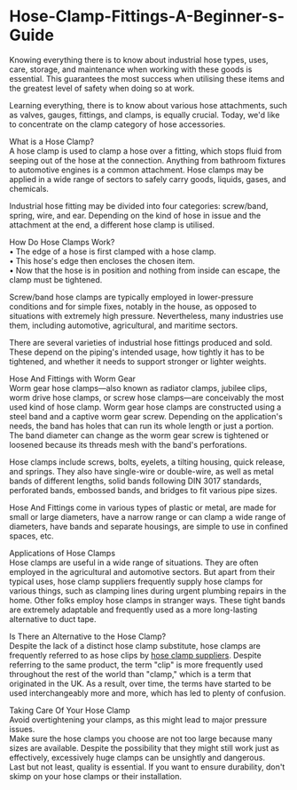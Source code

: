 # Hose-Clamp-Fittings-A-Beginner-s-Guide
Knowing everything there is to know about industrial hose types, uses, care, storage, and maintenance when working with these goods is essential. This guarantees the most success when utilising these items and the greatest level of safety when doing so at work. <br>

Learning everything, there is to know about various hose attachments, such as valves, gauges, fittings, and clamps, is equally crucial. Today, we'd like to concentrate on the clamp category of hose accessories.<br>

What is a Hose Clamp?<br>
A hose clamp is used to clamp a hose over a fitting, which stops fluid from seeping out of the hose at the connection. Anything from bathroom fixtures to automotive engines is a common attachment. Hose clamps may be applied in a wide range of sectors to safely carry goods, liquids, gases, and chemicals.<br>

Industrial hose fitting may be divided into four categories: screw/band, spring, wire, and ear. Depending on the kind of hose in issue and the attachment at the end, a different hose clamp is utilised.<br>

How Do Hose Clamps Work?<br>
•	The edge of a hose is first clamped with a hose clamp.<br>
•	This hose's edge then encloses the chosen item.<br>
•	Now that the hose is in position and nothing from inside can escape, the clamp must be tightened.<br>

Screw/band hose clamps are typically employed in lower-pressure conditions and for simple fixes, notably in the house, as opposed to situations with extremely high pressure. Nevertheless, many industries use them, including automotive, agricultural, and maritime sectors.<br>

There are several varieties of industrial hose fittings produced and sold. These depend on the piping's intended usage, how tightly it has to be tightened, and whether it needs to support stronger or lighter weights.<br>

Hose And Fittings with Worm Gear<br>
Worm gear hose clamps—also known as radiator clamps, jubilee clips, worm drive hose clamps, or screw hose clamps—are conceivably the most used kind of hose clamp. Worm gear hose clamps are constructed using a steel band and a captive worm gear screw. Depending on the application's needs, the band has holes that can run its whole length or just a portion. The band diameter can change as the worm gear screw is tightened or loosened because its threads mesh with the band's perforations.<br>

Hose clamps include screws, bolts, eyelets, a tilting housing, quick release, and springs. They also have single-wire or double-wire, as well as metal bands of different lengths, solid bands following DIN 3017 standards, perforated bands, embossed bands, and bridges to fit various pipe sizes.<br>

Hose And Fittings come in various types of plastic or metal, are made for small or large diameters, have a narrow range or can clamp a wide range of diameters, have bands and separate housings, are simple to use in confined spaces, etc.<br>

Applications of Hose Clamps<br>
Hose clamps are useful in a wide range of situations. They are often employed in the agricultural and automotive sectors. But apart from their typical uses, hose clamp suppliers frequently supply hose clamps for various things, such as clamping lines during urgent plumbing repairs in the home. Other folks employ hose clamps in stranger ways. These tight bands are extremely adaptable and frequently used as a more long-lasting alternative to duct tape.<br>

Is There an Alternative to the Hose Clamp?<br>
Despite the lack of a distinct hose clamp substitute, hose clamps are frequently referred to as hose clips by <a href="https://alkunsteel.com/category/clamps/hose-clamps">hose clamp suppliers</a>. Despite referring to the same product, the term "clip" is more frequently used throughout the rest of the world than "clamp," which is a term that originated in the UK. As a result, over time, the terms have started to be used interchangeably more and more, which has led to plenty of confusion.<br>

Taking Care Of Your Hose Clamp<br>
Avoid overtightening your clamps, as this might lead to major pressure issues.<br>
Make sure the hose clamps you choose are not too large because many sizes are available. Despite the possibility that they might still work just as effectively, excessively huge clamps can be unsightly and dangerous.<br>
Last but not least, quality is essential. If you want to ensure durability, don't skimp on your hose clamps or their installation.<br>
